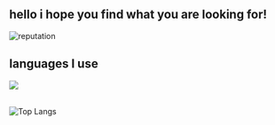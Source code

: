 ## hello i hope you find what you are looking for!

![reputation](https://github-readme-stats.vercel.app/api?username=SbaisBR&show_icons=true&theme=dracula&count_private=true)


## languages ​​I use

<div style="display: inline_block">
  <a href="https://skillicons.dev">
    <img src="https://skillicons.dev/icons?i=html,css,js,python,mysql,git,github,c" />
  </a>
</div><br/>

![Top Langs](https://github-readme-stats.vercel.app/api/top-langs/?username=SbaisBR&langs_count=8)
